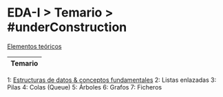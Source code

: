 # EDA-I > Temario > #underConstruction

[Elementos teóricos](teoria.md)

|Temario|
|-|
1: [Estructuras de datos & conceptos fundamentales](001-intro/README.md)
2: Listas enlazadas
3: Pilas
4: Colas (Queue)
5: Árboles
6: Grafos
7: Ficheros